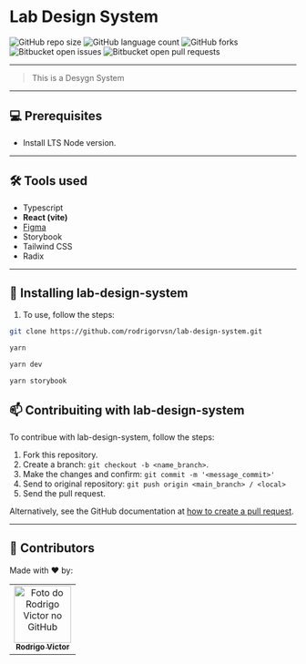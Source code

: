 # Lab Design System

<!--- https://shields.io --->

![GitHub repo size](https://img.shields.io/github/repo-size/rodrigorvsn/lab-design-system?style=for-the-badge)
![GitHub language count](https://img.shields.io/github/languages/count/rodrigorvsn/lab-design-system?style=for-the-badge)
![GitHub forks](https://img.shields.io/github/forks/rodrigorvsn/lab-design-system?style=for-the-badge)
![Bitbucket open issues](https://img.shields.io/bitbucket/issues/rodrigorvsn/lab-design-system?style=for-the-badge)
![Bitbucket open pull requests](https://img.shields.io/bitbucket/pr-raw/rodrigorvsn/lab-design-system?style=for-the-badge)

___
<!--- #################### mudar badges #################### --->


<!--- #################### mudar imagem exemplo #################### --->
> This is a Desygn System
___
## 💻 Prerequisites

- Install LTS Node version.
<!--- #################### mudar pré-requisitos  ####################--->
___
## 🛠 Tools used

- Typescript
- <b>React (vite)</b>
- [Figma](https://www.figma.com/file/2RAsi67YWfZwXHBsLj04VW/Lab-Design-System)
- Storybook
- Tailwind CSS
- Radix

___
## 🚀 Installing lab-design-system

1. To use, follow the steps:

```bash
git clone https://github.com/rodrigorvsn/lab-design-system.git
```

```bash
yarn
```

```bash
yarn dev
```

```bash
yarn storybook
```

## 📫 Contribuiting with lab-design-system

To contribue with lab-design-system, follow the steps:

1. Fork this repository.
2. Create a branch: `git checkout -b <name_branch>`.
3. Make the changes and confirm: `git commit -m '<message_commit>'`
4. Send to original repository: `git push origin <main_branch> / <local>`
5. Send the pull request.

Alternatively, see the GitHub documentation at [how to create a pull request](https://help.github.com/en/github/collaborating-with-issues-and-pull-requests/creating-a-pull-request).
___
## 🤝 Contributors

Made with ❤️ by:

<table>
  <tr>
    <td align="center">
      <a href="https://github.com/rodrigorvsn">
        <img src="https://github.com/rodrigorvsn.png" width="100px;" alt="Foto do Rodrigo Victor no GitHub"/><br>
        <sub>
          <b>Rodrigo Victor</b>
        </sub>
      </a>
    </td>
  </tr>
</table>
